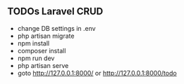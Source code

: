 ## TODOs Laravel CRUD

- change DB settings in .env
- php artisan migrate
- npm install
- composer install
- npm run dev
- php artisan serve
- goto http://127.0.0.1:8000/ or http://127.0.0.1:8000/todo

